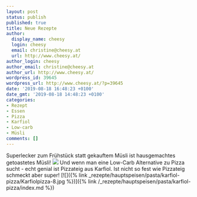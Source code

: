 ```yaml
---
layout: post
status: publish
published: true
title: Neue Rezepte
author:
  display_name: cheesy
  login: cheesy
  email: christine@cheesy.at
  url: http://www.cheesy.at/
author_login: cheesy
author_email: christine@cheesy.at
author_url: http://www.cheesy.at/
wordpress_id: 39645
wordpress_url: http://www.cheesy.at/?p=39645
date: '2019-08-18 16:48:23 +0100'
date_gmt: '2019-08-18 14:48:23 +0100'
categories:
- Rezept
- Essen
- Pizza
- Karfiol
- Low-carb
- Müsli
comments: []
---
```

Superlecker zum Frühstück statt gekauftem Müsli ist hausgemachtes getoastetes Müsli!
[![](http://www.cheesy.at/wp-content/uploads/Getoastetes-Müsli-2.jpg)](http://www.cheesy.at/rezepte/beilagen-und-sonstiges/fruehstueck/getoastetes-musli/)
Und wenn man eine Low-Carb Alternative zu Pizza sucht - echt genial ist Pizzateig aus Karfiol. Ist nicht so fest wie Pizzateig schmeckt aber super!
[![]({% link _rezepte/hauptspeisen/pasta/karfiol-pizza/Karfiolpizza-8.jpg %})]({% link /_rezepte/hauptspeisen/pasta/karfiol-pizza/index.md %})
